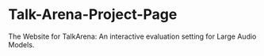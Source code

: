 # Talk-Arena-Project-Page

The Website for TalkArena: An interactive evaluation setting for Large Audio Models.
